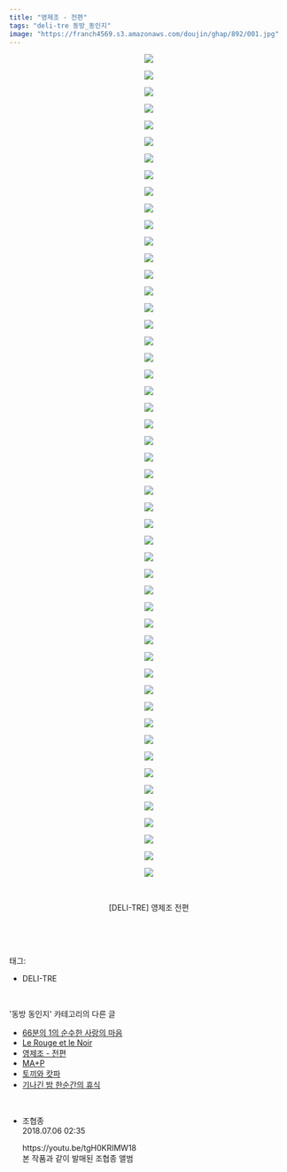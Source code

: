 ```yaml
---
title: "영제조 - 전편"
tags: "deli-tre 동방_동인지"
image: "https://franch4569.s3.amazonaws.com/doujin/ghap/892/001.jpg"
---
```

<div class="article">
<p style="text-align: center; clear: none; float: none;"><img src="{{ site.imgserver2 }}/ghap/892/001.jpg"/></p>
<p style="text-align: center; clear: none; float: none;"><img src="{{ site.imgserver2 }}/ghap/892/002.jpg"/></p>
<p style="text-align: center; clear: none; float: none;"><img src="{{ site.imgserver2 }}/ghap/892/003.jpg"/></p>
<p style="text-align: center; clear: none; float: none;"><img src="{{ site.imgserver2 }}/ghap/892/004.jpg"/></p>
<p style="text-align: center; clear: none; float: none;"><img src="{{ site.imgserver2 }}/ghap/892/005.jpg"/></p>
<p style="text-align: center; clear: none; float: none;"><img src="{{ site.imgserver2 }}/ghap/892/006.jpg"/></p>
<p style="text-align: center; clear: none; float: none;"><img src="{{ site.imgserver2 }}/ghap/892/007.jpg"/></p>
<p style="text-align: center; clear: none; float: none;"><img src="{{ site.imgserver2 }}/ghap/892/008.jpg"/></p>
<p style="text-align: center; clear: none; float: none;"><img src="{{ site.imgserver2 }}/ghap/892/009.jpg"/></p>
<p style="text-align: center; clear: none; float: none;"><img src="{{ site.imgserver2 }}/ghap/892/010.jpg"/></p>
<p style="text-align: center; clear: none; float: none;"><img src="{{ site.imgserver2 }}/ghap/892/011.jpg"/></p>
<p style="text-align: center; clear: none; float: none;"><img src="{{ site.imgserver2 }}/ghap/892/012.jpg"/></p>
<p style="text-align: center; clear: none; float: none;"><img src="{{ site.imgserver2 }}/ghap/892/013.jpg"/></p>
<p style="text-align: center; clear: none; float: none;"><img src="{{ site.imgserver2 }}/ghap/892/014.jpg"/></p>
<p style="text-align: center; clear: none; float: none;"><img src="{{ site.imgserver2 }}/ghap/892/015.jpg"/></p>
<p style="text-align: center; clear: none; float: none;"><img src="{{ site.imgserver2 }}/ghap/892/016.jpg"/></p>
<p style="text-align: center; clear: none; float: none;"><img src="{{ site.imgserver2 }}/ghap/892/017.jpg"/></p>
<p style="text-align: center; clear: none; float: none;"><img src="{{ site.imgserver2 }}/ghap/892/018.jpg"/></p>
<p style="text-align: center; clear: none; float: none;"><img src="{{ site.imgserver2 }}/ghap/892/019.jpg"/></p>
<p style="text-align: center; clear: none; float: none;"><img src="{{ site.imgserver2 }}/ghap/892/020.jpg"/></p>
<p style="text-align: center; clear: none; float: none;"><img src="{{ site.imgserver2 }}/ghap/892/021.jpg"/></p>
<p style="text-align: center; clear: none; float: none;"><img src="{{ site.imgserver2 }}/ghap/892/022.jpg"/></p>
<p style="text-align: center; clear: none; float: none;"><img src="{{ site.imgserver2 }}/ghap/892/023.jpg"/></p>
<p style="text-align: center; clear: none; float: none;"><img src="{{ site.imgserver2 }}/ghap/892/024.jpg"/></p>
<p style="text-align: center; clear: none; float: none;"><img src="{{ site.imgserver2 }}/ghap/892/025.jpg"/></p>
<p style="text-align: center; clear: none; float: none;"><img src="{{ site.imgserver2 }}/ghap/892/026.jpg"/></p>
<p style="text-align: center; clear: none; float: none;"><img src="{{ site.imgserver2 }}/ghap/892/027.jpg"/></p>
<p style="text-align: center; clear: none; float: none;"><img src="{{ site.imgserver2 }}/ghap/892/028.jpg"/></p>
<p style="text-align: center; clear: none; float: none;"><img src="{{ site.imgserver2 }}/ghap/892/029.jpg"/></p>
<p style="text-align: center; clear: none; float: none;"><img src="{{ site.imgserver2 }}/ghap/892/030.jpg"/></p>
<p style="text-align: center; clear: none; float: none;"><img src="{{ site.imgserver2 }}/ghap/892/031.jpg"/></p>
<p style="text-align: center; clear: none; float: none;"><img src="{{ site.imgserver2 }}/ghap/892/032.jpg"/></p>
<p style="text-align: center; clear: none; float: none;"><img src="{{ site.imgserver2 }}/ghap/892/033.jpg"/></p>
<p style="text-align: center; clear: none; float: none;"><img src="{{ site.imgserver2 }}/ghap/892/034.jpg"/></p>
<p style="text-align: center; clear: none; float: none;"><img src="{{ site.imgserver2 }}/ghap/892/035.jpg"/></p>
<p style="text-align: center; clear: none; float: none;"><img src="{{ site.imgserver2 }}/ghap/892/036.jpg"/></p>
<p style="text-align: center; clear: none; float: none;"><img src="{{ site.imgserver2 }}/ghap/892/037.jpg"/></p>
<p style="text-align: center; clear: none; float: none;"><img src="{{ site.imgserver2 }}/ghap/892/038.jpg"/></p>
<p style="text-align: center; clear: none; float: none;"><img src="{{ site.imgserver2 }}/ghap/892/039.jpg"/></p>
<p style="text-align: center; clear: none; float: none;"><img src="{{ site.imgserver2 }}/ghap/892/040.jpg"/></p>
<p style="text-align: center; clear: none; float: none;"><img src="{{ site.imgserver2 }}/ghap/892/041.jpg"/></p>
<p style="text-align: center; clear: none; float: none;"><img src="{{ site.imgserver2 }}/ghap/892/042.jpg"/></p>
<p style="text-align: center; clear: none; float: none;"><img src="{{ site.imgserver2 }}/ghap/892/043.jpg"/></p>
<p style="text-align: center; clear: none; float: none;"><img src="{{ site.imgserver2 }}/ghap/892/044.jpg"/></p>
<p style="text-align: center; clear: none; float: none;"><img src="{{ site.imgserver2 }}/ghap/892/045.jpg"/></p>
<p style="text-align: center; clear: none; float: none;"><img src="{{ site.imgserver2 }}/ghap/892/046.jpg"/></p>
<p style="text-align: center; clear: none; float: none;"><img src="{{ site.imgserver2 }}/ghap/892/047.jpg"/></p>
<p style="text-align: center; clear: none; float: none;"><img src="{{ site.imgserver2 }}/ghap/892/048.jpg"/></p>
<p style="text-align: center; clear: none; float: none;"><img src="{{ site.imgserver2 }}/ghap/892/049.jpg"/></p>
<p style="text-align: center; clear: none; float: none;"><img src="{{ site.imgserver2 }}/ghap/892/050.jpg"/></p>
<p style="text-align: center; clear: none; float: none;"><br/></p>
<p style="text-align: center; clear: none; float: none;">[DELI-TRE] 영제조 전편</p>
<p><br/></p>
</div><br/>
<div class="tagTrail">
<p>태그: </p>
<ul>
<li>DELI-TRE</li>
</ul>
</div><br/>
<div class="another">
<p>'동방 동인지' 카테고리의 다른 글</p>
<ul>
<li><a href="/ghap_894">66분의 1의 순수한 사랑의 마음</a></li>
<li><a href="/ghap_893">Le Rouge et le Noir</a></li>
<li><a href="/ghap_892">영제조 - 전편</a></li>
<li><a href="/ghap_891">MA+P</a></li>
<li><a href="/ghap_890">토끼와 캇파</a></li>
<li><a href="/ghap_889">기나긴 밤 한순간의 휴식</a></li>
</ul>
</div><br/>
<div class="cb_module cb_fluid">
<div class="cb_wrt cb_profile">
<div class="comment">
<ul>
<li class="cb_thumb_off" id="comment15281223">
<div class="cb_comment_area">
<div class="cb_info_area">
<div class="cb_section">
<span class="cb_nick_name">조협종</span>
</div>
<div class="cb_section">
<span class="cb_date">2018.07.06 02:35 </span>
</div>
</div>
<div class="cb_dsc_comment">
<p class="cb_dsc">
											https://youtu.be/tgH0KRIMW18<br/>
본 작품과 같이 발매된 조협종 앨범
										</p>
</div>
</div></li>
</ul>
</div>
</div><!-- commentList close -->
</div><br/>
